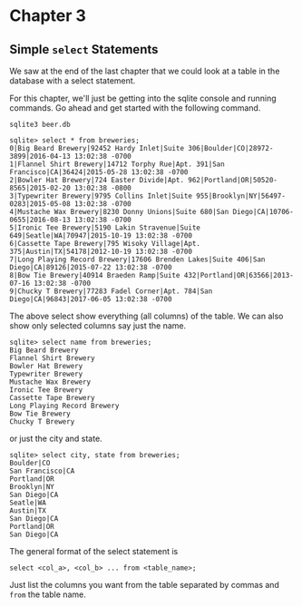 # Chapter 3

## Simple `select` Statements

We saw at the end of the last chapter that we could look at a table
in the database with a select statement.

For this chapter, we'll just be getting into the sqlite console and
running commands. Go ahead and get started with the following command.

```
sqlite3 beer.db
```

```
sqlite> select * from breweries;
0|Big Beard Brewery|92452 Hardy Inlet|Suite 306|Boulder|CO|28972-3899|2016-04-13 13:02:38 -0700
1|Flannel Shirt Brewery|14712 Torphy Rue|Apt. 391|San Francisco|CA|36424|2015-05-28 13:02:38 -0700
2|Bowler Hat Brewery|724 Easter Divide|Apt. 962|Portland|OR|50520-8565|2015-02-20 13:02:38 -0800
3|Typewriter Brewery|9795 Collins Inlet|Suite 955|Brooklyn|NY|56497-0283|2015-05-08 13:02:38 -0700
4|Mustache Wax Brewery|8230 Donny Unions|Suite 680|San Diego|CA|10706-0655|2016-08-13 13:02:38 -0700
5|Ironic Tee Brewery|5190 Lakin Stravenue|Suite 649|Seatle|WA|70947|2015-10-19 13:02:38 -0700
6|Cassette Tape Brewery|795 Wisoky Village|Apt. 375|Austin|TX|54178|2012-10-19 13:02:38 -0700
7|Long Playing Record Brewery|17606 Brenden Lakes|Suite 406|San Diego|CA|89126|2015-07-22 13:02:38 -0700
8|Bow Tie Brewery|40914 Braeden Ramp|Suite 432|Portland|OR|63566|2013-07-16 13:02:38 -0700
9|Chucky T Brewery|77283 Fadel Corner|Apt. 784|San Diego|CA|96843|2017-06-05 13:02:38 -0700
```

The above select show everything (all columns) of the table. We can also
show only selected columns say just the name.

```
sqlite> select name from breweries;
Big Beard Brewery
Flannel Shirt Brewery
Bowler Hat Brewery
Typewriter Brewery
Mustache Wax Brewery
Ironic Tee Brewery
Cassette Tape Brewery
Long Playing Record Brewery
Bow Tie Brewery
Chucky T Brewery
```

or just the city and state.

```
sqlite> select city, state from breweries;
Boulder|CO
San Francisco|CA
Portland|OR
Brooklyn|NY
San Diego|CA
Seatle|WA
Austin|TX
San Diego|CA
Portland|OR
San Diego|CA
```

The general format of the select statement is 

```
select <col_a>, <col_b> ... from <table_name>;
```

Just list the columns you want from the table separated by commas and
`from` the table name.
